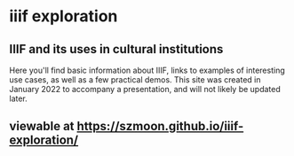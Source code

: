 # iiif exploration

## IIIF and its uses in cultural institutions

Here you'll find basic information about IIIF, links to examples of interesting use cases, as well as a few practical demos. This site was created in January 2022 to accompany a presentation, and will not likely be updated later.

## viewable at https://szmoon.github.io/iiif-exploration/